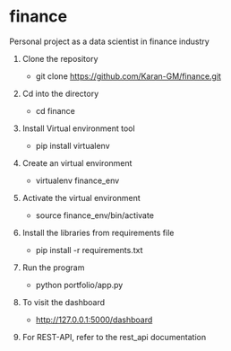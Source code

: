 # finance
Personal project as a data scientist in finance industry

1. Clone the repository<br/>
	  * git clone https://github.com/Karan-GM/finance.git<br/>

2. Cd into the directory<br/>
	  * cd finance<br/>

2. Install Virtual environment tool<br/> 
	  * pip install virtualenv<br/>

3. Create an virtual environment<br/> 
	  * virtualenv finance_env<br/>

4. Activate the virtual environment<br/>
	  * source finance_env/bin/activate<br/>

5. Install the libraries from requirements file<br/> 
	  * pip install -r requirements.txt<br/>

6. Run the program<br/> 
	  * python portfolio/app.py<br/> 

7. To visit the dashboard<br/> 
	  * http://127.0.0.1:5000/dashboard<br/> 

8. For REST-API, refer to the rest_api documentation<br/> 
	

